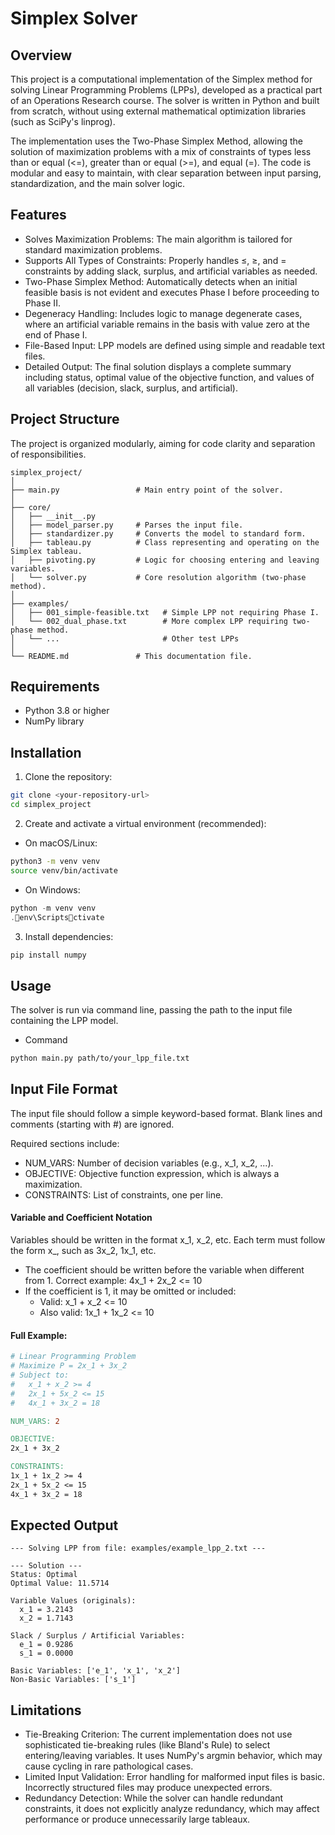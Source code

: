 # Simplex Solver
## Overview
This project is a computational implementation of the Simplex method for solving Linear Programming Problems (LPPs), developed as a practical part of an Operations Research course. The solver is written in Python and built from scratch, without using external mathematical optimization libraries (such as SciPy's linprog).

The implementation uses the Two-Phase Simplex Method, allowing the solution of maximization problems with a mix of constraints of types less than or equal (<=), greater than or equal (>=), and equal (=). The code is modular and easy to maintain, with clear separation between input parsing, standardization, and the main solver logic.

## Features
- Solves Maximization Problems: The main algorithm is tailored for standard maximization problems.
- Supports All Types of Constraints: Properly handles ≤, ≥, and = constraints by adding slack, surplus, and artificial variables as needed.
- Two-Phase Simplex Method: Automatically detects when an initial feasible basis is not evident and executes Phase I before proceeding to Phase II.
- Degeneracy Handling: Includes logic to manage degenerate cases, where an artificial variable remains in the basis with value zero at the end of Phase I.
- File-Based Input: LPP models are defined using simple and readable text files.
- Detailed Output: The final solution displays a complete summary including status, optimal value of the objective function, and values of all variables (decision, slack, surplus, and artificial).

## Project Structure
The project is organized modularly, aiming for code clarity and separation of responsibilities.

```
simplex_project/
│
├── main.py                 # Main entry point of the solver.
│
├── core/
│   ├── __init__.py
│   ├── model_parser.py     # Parses the input file.
│   ├── standardizer.py     # Converts the model to standard form.
│   ├── tableau.py          # Class representing and operating on the Simplex tableau.
│   ├── pivoting.py         # Logic for choosing entering and leaving variables.
│   └── solver.py           # Core resolution algorithm (two-phase method).
│
├── examples/
│   ├── 001_simple-feasible.txt   # Simple LPP not requiring Phase I.
│   └── 002_dual_phase.txt        # More complex LPP requiring two-phase method.
│   └── ...                       # Other test LPPs
│
└── README.md               # This documentation file.
```

## Requirements
- Python 3.8 or higher
- NumPy library

## Installation
1. Clone the repository:

```bash
git clone <your-repository-url>
cd simplex_project
```

2. Create and activate a virtual environment (recommended):

- On macOS/Linux:

```bash
python3 -m venv venv
source venv/bin/activate
```

- On Windows:

```powershell
python -m venv venv
.env\Scriptsctivate
```

3. Install dependencies:

```bash
pip install numpy
```

## Usage
The solver is run via command line, passing the path to the input file containing the LPP model.

- Command

```bash
python main.py path/to/your_lpp_file.txt
```

## Input File Format
The input file should follow a simple keyword-based format. Blank lines and comments (starting with #) are ignored.

Required sections include:

- NUM_VARS: Number of decision variables (e.g., x_1, x_2, ...).
- OBJECTIVE: Objective function expression, which is always a maximization.
- CONSTRAINTS: List of constraints, one per line.

#### Variable and Coefficient Notation
Variables should be written in the format x_1, x_2, etc.
Each term must follow the form <coefficient>x_<index>, such as 3x_2, 1x_1, etc.

- The coefficient should be written before the variable when different from 1. Correct example: 4x_1 + 2x_2 <= 10
- If the coefficient is 1, it may be omitted or included:
    - Valid: x_1 + x_2 <= 10
    - Also valid: 1x_1 + 1x_2 <= 10

#### Full Example:

```makefile
# Linear Programming Problem
# Maximize P = 2x_1 + 3x_2
# Subject to:
#   x_1 + x_2 >= 4
#   2x_1 + 5x_2 <= 15
#   4x_1 + 3x_2 = 18

NUM_VARS: 2

OBJECTIVE:
2x_1 + 3x_2

CONSTRAINTS:
1x_1 + 1x_2 >= 4
2x_1 + 5x_2 <= 15
4x_1 + 3x_2 = 18
```

## Expected Output

```
--- Solving LPP from file: examples/example_lpp_2.txt ---

--- Solution ---
Status: Optimal
Optimal Value: 11.5714

Variable Values (originals):
  x_1 = 3.2143
  x_2 = 1.7143

Slack / Surplus / Artificial Variables:
  e_1 = 0.9286
  s_1 = 0.0000

Basic Variables: ['e_1', 'x_1', 'x_2']
Non-Basic Variables: ['s_1']
```

## Limitations

- Tie-Breaking Criterion: The current implementation does not use sophisticated tie-breaking rules (like Bland's Rule) to select entering/leaving variables. It uses NumPy's argmin behavior, which may cause cycling in rare pathological cases.
- Limited Input Validation: Error handling for malformed input files is basic. Incorrectly structured files may produce unexpected errors.
- Redundancy Detection: While the solver can handle redundant constraints, it does not explicitly analyze redundancy, which may affect performance or produce unnecessarily large tableaux.